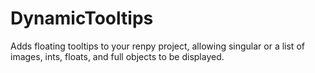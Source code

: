 # DynamicTooltips
Adds floating tooltips to your renpy project, allowing singular or a list of images, ints, floats, and full objects to be displayed.
